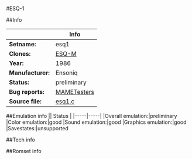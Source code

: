 #ESQ-1

##Info

||Info|
|-----|-----|
|**Setname:**|esq1
|**Clones:**|[ESQ-M](esqm.md)
|**Year:**|1986
|**Manufacturer:**|Ensoniq
|**Status:**|preliminary
|**Bug reports:**|[MAMETesters](http://mametesters.org/view_all_set.php?type=1&temporary=y&search=esq1.c)
|**Source file:**|[esq1.c](https://github.com/mamedev/mame/blob/master/src/mess/drivers/esq1.c)

##Emulation info
|| Status |
|-----|-----|
|Overall emulation:|preliminary
|Color emulation:|good
|Sound emulation:|good
|Graphics emulation:|good
|Savestates:|unsupported

##Tech info

##Romset info

<!--- START OF EDITED COMMENT DO NOT TOUCH TEXT ABOVE-->
